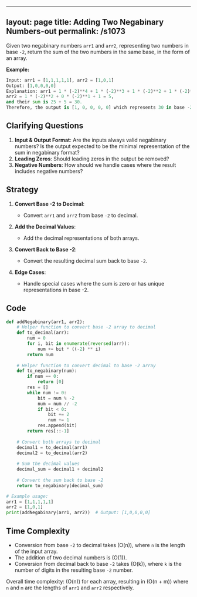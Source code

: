 
---
layout: page
title:  Adding Two Negabinary Numbers-out
permalink: /s1073
---
Given two negabinary numbers `arr1` and `arr2`, representing two numbers in base `-2`, return the sum of the two numbers in the same base, in the form of an array.

**Example:**
```python
Input: arr1 = [1,1,1,1,1], arr2 = [1,0,1]
Output: [1,0,0,0,0]
Explanation: arr1 = 1 * (-2)**4 + 1 * (-2)**3 + 1 * (-2)**2 + 1 * (-2)**1 + 1 = 25, 
arr2 = 1 * (-2)**2 + 0 * (-2)**1 + 1 = 5, 
and their sum is 25 + 5 = 30. 
Therefore, the output is [1, 0, 0, 0, 0] which represents 30 in base -2.
```

## Clarifying Questions
1. **Input & Output Format**: Are the inputs always valid negabinary numbers? Is the output expected to be the minimal representation of the sum in negabinary format?
2. **Leading Zeros**: Should leading zeros in the output be removed?
3. **Negative Numbers**: How should we handle cases where the result includes negative numbers?

## Strategy
1. **Convert Base -2 to Decimal**:
   - Convert `arr1` and `arr2` from base `-2` to decimal.
   
2. **Add the Decimal Values**:
   - Add the decimal representations of both arrays.

3. **Convert Back to Base -2**:
   - Convert the resulting decimal sum back to base `-2`.

4. **Edge Cases**:
   - Handle special cases where the sum is zero or has unique representations in base -2.

## Code
```python
def addNegabinary(arr1, arr2):
    # Helper function to convert base -2 array to decimal
    def to_decimal(arr):
        num = 0
        for i, bit in enumerate(reversed(arr)):
            num += bit * ((-2) ** i)
        return num
    
    # Helper function to convert decimal to base -2 array
    def to_negabinary(num):
        if num == 0:
            return [0]
        res = []
        while num != 0:
            bit = num % -2
            num = num // -2
            if bit < 0:
                bit += 2
                num += 1
            res.append(bit)
        return res[::-1]
    
    # Convert both arrays to decimal
    decimal1 = to_decimal(arr1)
    decimal2 = to_decimal(arr2)
    
    # Sum the decimal values
    decimal_sum = decimal1 + decimal2
    
    # Convert the sum back to base -2
    return to_negabinary(decimal_sum)

# Example usage:
arr1 = [1,1,1,1,1]
arr2 = [1,0,1]
print(addNegabinary(arr1, arr2))  # Output: [1,0,0,0,0]
```

## Time Complexity
- Conversion from base `-2` to decimal takes \(O(n)\), where `n` is the length of the input array.
- The addition of two decimal numbers is \(O(1)\).
- Conversion from decimal back to base `-2` takes \(O(k)\), where `k` is the number of digits in the resulting base `-2` number.

Overall time complexity: \(O(n)\) for each array, resulting in \(O(n + m)\) where `n` and `m` are the lengths of `arr1` and `arr2` respectively.